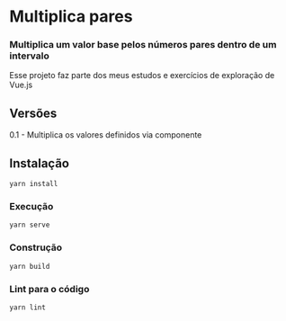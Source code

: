 # Multiplica pares

### Multiplica um valor base pelos números pares dentro de um intervalo

Esse projeto faz parte dos meus estudos e exercícios de exploração de Vue.js

## Versões

0.1 - Multiplica os valores definidos via componente

## Instalação
```
yarn install
```

### Execução
```
yarn serve
```

### Construção
```
yarn build
```

### Lint para o código
```
yarn lint
```
